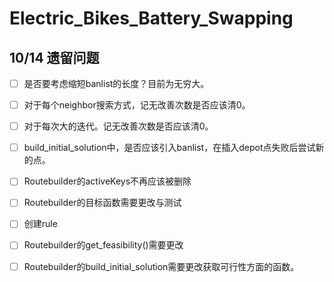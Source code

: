 # Electric_Bikes_Battery_Swapping
## 10/14 遗留问题
- [ ] 是否要考虑缩短banlist的长度？目前为无穷大。

- [ ] 对于每个neighbor搜索方式，记无改善次数是否应该清0。

- [ ] 对于每次大的迭代。记无改善次数是否应该清0。

- [ ] build_initial_solution中，是否应该引入banlist，在插入depot点失败后尝试新的点。

- [ ] Routebuilder的activeKeys不再应该被删除

- [ ] Routebuilder的目标函数需要更改与测试

- [ ] 创建rule

- [ ] Routebuilder的get_feasibility()需要更改

- [ ] Routebuilder的build_initial_solution需要更改获取可行性方面的函数。

